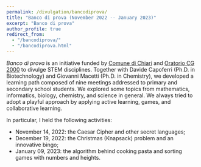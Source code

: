 ```yaml
---
permalink: /divulgation/bancodiprova/
title: "Banco di prova (November 2022 -- January 2023)"
excerpt: "Banco di prova"
author_profile: true
redirect_from:
  - "/bancodiprova/"
  - "/bancodiprova.html"
---
```


*Banco di prova* is an initiative funded by [Comune di Chiari](https://www.comune.chiari.brescia.it) and [Oratorio CG 2000](https://www.cg2000.it) to divulge STEM disciplines.
Together with Davide Capoferri (Ph.D. in Biotechnology) and Giovanni Macetti (Ph.D. in Chemistry), we developed a learning path composed of nine meetings addressed to primary and secondary school students. We explored some topics from mathematics, informatics, biology, chemistry, and science in general.
We always tried to adopt a playful approach by applying active learning, games, and collaborative learning.

In particular, I held the following activities:
  - November 14, 2022: the Caesar Cipher and other secret languages;
  - December 19, 2022: the Christmas (Knapsack) problem and an innovative bingo;
  - January 09, 2023: the algorithm behind cooking pasta and sorting games with numbers and heights.
